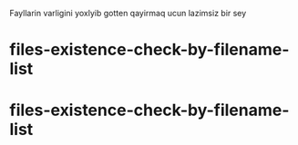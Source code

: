 Fayllarin varligini yoxlyib gotten qayirmaq ucun lazimsiz bir sey

# files-existence-check-by-filename-list
# files-existence-check-by-filename-list
